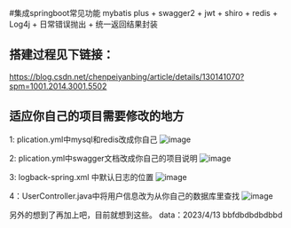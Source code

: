 #集成springboot常见功能 mybatis plus + swagger2 + jwt + shiro + redis +  Log4j + 日常错误抛出  + 统一返回结果封装

## 搭建过程见下链接：

https://blog.csdn.net/chenpeiyanbing/article/details/130141070?spm=1001.2014.3001.5502

## 适应你自己的项目需要修改的地方

1: plication.yml中mysql和redis改成你自己
![image](https://user-images.githubusercontent.com/113015852/231783188-ec51f0a2-d6b0-444a-9bf2-35e40a9d0bbb.png)

2: plication.yml中swagger文档改成你自己的项目说明
![image](https://user-images.githubusercontent.com/113015852/231783520-36422af0-10ca-4480-9618-ee04ea26131c.png)

3: logback-spring.xml 中默认日志的位置
![image](https://user-images.githubusercontent.com/113015852/231783940-bbcc625a-694e-4025-8fc5-103fd2a105e7.png)

4：UserController.java中将用户信息改为从你自己的数据库里查找
![image](https://user-images.githubusercontent.com/113015852/231786982-a9bb2a2e-19d4-4dcd-8652-fc2cd2518e40.png)

 另外的想到了再加上吧，目前就想到这些。
 data：2023/4/13
bbfdbdbdbdbbd
